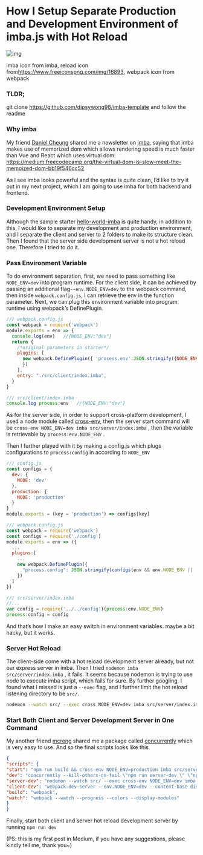 # How I Setup Separate Production and Development Environment of imba.js with Hot Reload

![img](https://cdn-images-1.medium.com/max/800/1*1yz2pBMIinMSU9ArRZsKeQ.png)

imba icon from imba, reload icon from<https://www.freeiconspng.com/img/16893>, webpack icon from webpack

### TLDR;

git clone <https://github.com/dipsywong98/imba-template> and follow the readme

### Why imba

My friend [Daniel Cheung](https://medium.com/@danvim) shared me a newsletter on [imba](https://github.com/imba/imba), saying that imba makes use of memorized dom which allows rendering speed is much faster than Vue and React which uses virtual dom: <https://medium.freecodecamp.org/the-virtual-dom-is-slow-meet-the-memoized-dom-bb19f546cc52>

As I see imba looks powerful and the syntax is quite clean, I’d like to try it out in my next project, which I am going to use imba for both backend and frontend.

### Development Environment Setup

Although the sample starter [hello-world-imba](https://github.com/somebee/hello-world-imba) is quite handy, in addition to this, I would like to separate my development and production environment, and I separate the client and server to 2 folders to make its structure clean. Then I found that the server side development server is not a hot reload one. Therefore I tried to do it.

### Pass Environment Variable

To do environment separation, first, we need to pass something like `NODE_ENV=dev` into program runtime. For the client side, it can be achieved by passing an additional flag`--env.NODE_ENV=dev` to the webpack command, then inside `webpack.config.js`, I can retrieve the env in the function parameter. Next, we can plug this environment variable into program runtime using webpack’s DefinePlugin.

```js
/// webpack.config.js
const webpack = require('webpack')
module.exports = env => {
  console.log(env)   //{NODE_ENV:"dev"}
  return {
    /*original parameters in starter*/
    plugins: [
      new webpack.DefinePlugin({ 'process.env':JSON.stringify({NODE_ENV:'production',...env})
      })
    ],
    entry: "./src/client/index.imba",
  }
}

/// src/client/index.imba
console.log process:env   //{NODE_ENV:"dev"}
```

As for the server side, in order to support cross-platform development, I used a node module called [cross-env](https://www.npmjs.com/package/cross-env), then the server start command will be `cross-env NODE_ENV=dev imba src/server/index.imba` , then the variable is retrievable by `process:env.NODE_ENV` .

Then I further played with it by making a config.js which plugs configurations to `process:config` in according to `NODE_ENV`

```js
/// config.js
const configs = {
  dev: {
    MODE: 'dev'
  },
  production: {
    MODE: 'production'
  }
}
module.exports = (key = 'production') => configs[key]

/// webpack.config.js
const webpack = require('webpack')
const configs = require('./config')
module.exports = env => ({
  ...
  plugins:[
    ...
    new webpack.DefinePlugin({
      "process.config": JSON.stringify(configs(env && env.NODE_ENV || 'production'))
    })
  ]
})

/// src/server/index.imba
//...
var config = require('../../config')(process:env.NODE_ENV)
process:config = config
```

And that’s how I make an easy switch in environment variables. maybe a bit hacky, but it works.

### Server Hot Reload

The client-side come with a hot reload development server already, but not our express server in imba. Then I tried `nodemon imba src/server/index.imba` , it fails. It seems because nodemon is trying to use node to execute imba script, which fails for sure. By further googling, I found what I missed is just a `--exec` flag, and I further limit the hot reload listening directory to be `src/`.

```sh
nodemon --watch src/ --exec cross NODE_ENV=dev imba src/server/index.imba
```

### Start Both Client and Server Development Server in One Command

My another friend [mcreng](http://github.com/mcreng) shared me a package called [concurrently](https://www.npmjs.com/package/concurrently) which is very easy to use. And so the final scripts looks like this

```json
{
"scripts": {
"start": "npm run build && cross-env NODE_ENV=production imba src/server/index.imba",
"dev": "concurrently --kill-others-on-fail \"npm run server-dev \" \"npm run client-dev\"",
"server-dev": "nodemon --watch src/ --exec cross-env NODE_ENV=dev imba src/server/index.imba",
"client-dev": "webpack-dev-server --env.NODE_ENV=dev --content-base dist/",
"build": "webpack",
"watch": "webpack --watch --progress --colors --display-modules"
}
}
```

Finally, start both client and server hot reload development server by running `npm run dev`

(PS: this is my first post in Medium, if you have any suggestions, please kindly tell me, thank you~)